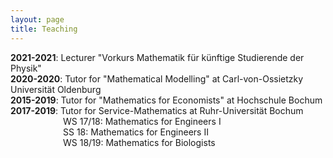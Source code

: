 ```yaml
---
layout: page
title: Teaching
---
```


**2021-2021**: Lecturer "Vorkurs Mathematik für künftige Studierende der Physik"<br>
**2020-2020**: Tutor for "Mathematical Modelling" at Carl-von-Ossietzky Universität Oldenburg<br>
**2015-2019**: Tutor for "Mathematics for Economists" at Hochschule Bochum<br>
**2017-2019**: Tutor for Service-Mathematics at Ruhr-Universität Bochum<br>
&emsp;&emsp;&emsp;&emsp;&emsp;&emsp;WS 17/18: Mathematics for Engineers I<br>
&emsp;&emsp;&emsp;&emsp;&emsp;&emsp;SS 18:    Mathematics for Engineers II<br>
&emsp;&emsp;&emsp;&emsp;&emsp;&emsp;WS 18/19: Mathematics for Biologists<br>

